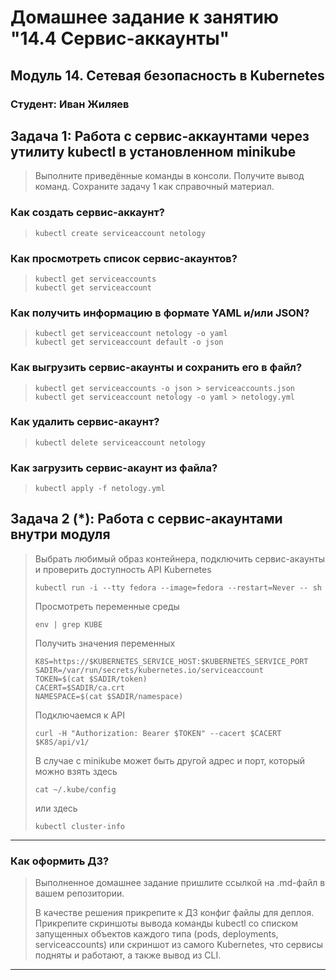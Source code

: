 # Домашнее задание к занятию "14.4 Сервис-аккаунты"

## Модуль 14. Сетевая безопасность в Kubernetes

### Студент: Иван Жиляев

## Задача 1: Работа с сервис-аккаунтами через утилиту kubectl в установленном minikube

>Выполните приведённые команды в консоли. Получите вывод команд. Сохраните задачу 1 как справочный материал.

### Как создать сервис-аккаунт?

>```
>kubectl create serviceaccount netology
>```

### Как просмотреть список сервис-акаунтов?

>```
>kubectl get serviceaccounts
>kubectl get serviceaccount
>```

### Как получить информацию в формате YAML и/или JSON?

>```
>kubectl get serviceaccount netology -o yaml
>kubectl get serviceaccount default -o json
>```

### Как выгрузить сервис-акаунты и сохранить его в файл?

>```
>kubectl get serviceaccounts -o json > serviceaccounts.json
>kubectl get serviceaccount netology -o yaml > netology.yml
>```

### Как удалить сервис-акаунт?

>```
>kubectl delete serviceaccount netology
>```

### Как загрузить сервис-акаунт из файла?

>```
>kubectl apply -f netology.yml
>```

## Задача 2 (*): Работа с сервис-акаунтами внутри модуля

>Выбрать любимый образ контейнера, подключить сервис-акаунты и проверить
>доступность API Kubernetes
>
>```
>kubectl run -i --tty fedora --image=fedora --restart=Never -- sh
>```
>
>Просмотреть переменные среды
>
>```
>env | grep KUBE
>```
>
>Получить значения переменных
>
>```
>K8S=https://$KUBERNETES_SERVICE_HOST:$KUBERNETES_SERVICE_PORT
>SADIR=/var/run/secrets/kubernetes.io/serviceaccount
>TOKEN=$(cat $SADIR/token)
>CACERT=$SADIR/ca.crt
>NAMESPACE=$(cat $SADIR/namespace)
>```
>
>Подключаемся к API
>
>```
>curl -H "Authorization: Bearer $TOKEN" --cacert $CACERT $K8S/api/v1/
>```
>
>В случае с minikube может быть другой адрес и порт, который можно взять здесь
>
>```
>cat ~/.kube/config
>```
>
>или здесь
>
>```
>kubectl cluster-info
>```

---

### Как оформить ДЗ?

>Выполненное домашнее задание пришлите ссылкой на .md-файл в вашем репозитории.
>
>В качестве решения прикрепите к ДЗ конфиг файлы для деплоя. Прикрепите скриншоты вывода команды kubectl со списком запущенных объектов каждого типа (pods, deployments, serviceaccounts) или скриншот из самого Kubernetes, что сервисы подняты и работают, а также вывод из CLI.

---
